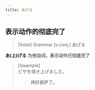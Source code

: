 ```yaml
---
title: あげる
---
```

## 表示动作的彻底完了

> [!note] Grammar
> [v.conj.] あげる

**あ(上)げる** 为他动词，表示动作已彻底完了

> [!example]  
> ピザを焼き上げました。  
> > 烤好披萨了。  
